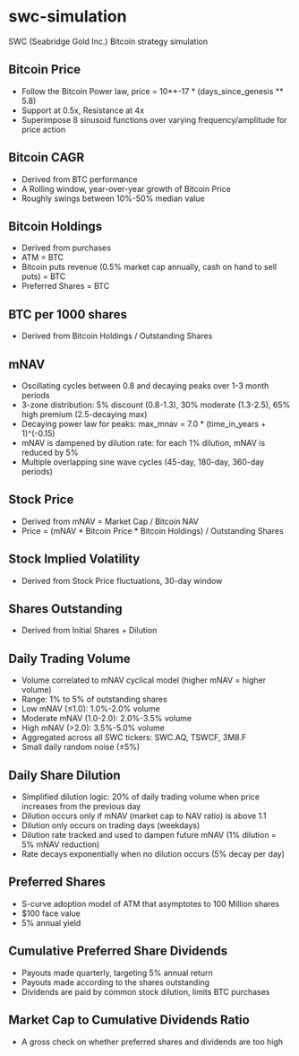 # swc-simulation
SWC (Seabridge Gold Inc.) Bitcoin strategy simulation

## Bitcoin Price

- Follow the Bitcoin Power law, price = 10**-17 * (days_since_genesis ** 5.8)
- Support at 0.5x, Resistance at 4x
- Superimpose 8 sinusoid functions over varying frequency/amplitude for price action

## Bitcoin CAGR

- Derived from BTC performance
- A Rolling window, year-over-year growth of Bitcoin Price
- Roughly swings between 10%-50% median value

## Bitcoin Holdings

- Derived from purchases
- ATM = BTC
- Bitcoin puts revenue (0.5% market cap annually, cash on hand to sell puts) = BTC
- Preferred Shares = BTC

## BTC per 1000 shares

- Derived from Bitcoin Holdings / Outstanding Shares

## mNAV

- Oscillating cycles between 0.8 and decaying peaks over 1-3 month periods
- 3-zone distribution: 5% discount (0.8-1.3), 30% moderate (1.3-2.5), 65% high premium (2.5-decaying max)
- Decaying power law for peaks: max_mnav = 7.0 * (time_in_years + 1)^(-0.15)
- mNAV is dampened by dilution rate: for each 1% dilution, mNAV is reduced by 5%
- Multiple overlapping sine wave cycles (45-day, 180-day, 360-day periods)

## Stock Price

- Derived from mNAV = Market Cap / Bitcoin NAV
- Price = (mNAV * Bitcoin Price * Bitcoin Holdings) / Outstanding Shares

## Stock Implied Volatility

- Derived from Stock Price fluctuations, 30-day window

## Shares Outstanding 

- Derived from Initial Shares + Dilution

## Daily Trading Volume

- Volume correlated to mNAV cyclical model (higher mNAV = higher volume)
- Range: 1% to 5% of outstanding shares
- Low mNAV (≤1.0): 1.0%-2.0% volume
- Moderate mNAV (1.0-2.0): 2.0%-3.5% volume  
- High mNAV (>2.0): 3.5%-5.0% volume
- Aggregated across all SWC tickers: SWC.AQ, TSWCF, 3M8.F
- Small daily random noise (±5%)

## Daily Share Dilution

- Simplified dilution logic: 20% of daily trading volume when price increases from the previous day
- Dilution occurs only if mNAV (market cap to NAV ratio) is above 1.1
- Dilution only occurs on trading days (weekdays)
- Dilution rate tracked and used to dampen future mNAV (1% dilution = 5% mNAV reduction)
- Rate decays exponentially when no dilution occurs (5% decay per day)

## Preferred Shares

- S-curve adoption model of ATM that asymptotes to 100 Million shares
- $100 face value
- 5% annual yield

## Cumulative Preferred Share Dividends

- Payouts made quarterly, targeting 5% annual return
- Payouts made according to the shares outstanding
- Dividends are paid by common stock dilution, limits BTC purchases

## Market Cap to Cumulative Dividends Ratio

- A gross check on whether preferred shares and dividends are too high